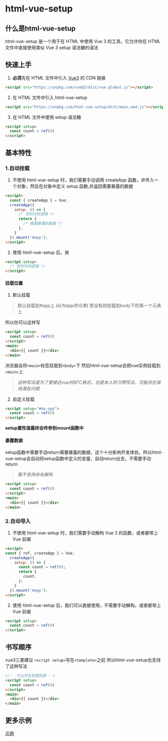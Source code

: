 # html-vue-setup

## 什么是html-vue-setup

html-vue-setup 是一个用于在 HTML 中使用 Vue 3 的工具。它允许你在 HTML
文件中直接使用类似 Vue 3 setup 语法糖的语法

## 快速上手

1. **必须**先在 HTML 文件中引入 [Vue3](https://cn.vuejs.org/) 的 CDN 链接

```html
<script src="https://unpkg.com/vue@3/dist/vue.global.js"></script>
```

2. 在 HTML 文件中引入 html-vue-setup

```html
<script src="https://unpkg.com/html-vue-setup/dist/main.umd.js"></script>
```

3. 在 HTML 文件中使用 setup 语法糖

```html
<script setup>
  const count = ref(0)
</script>
```

## 基本特性

### 1.自动挂载

1. 不使用 html-vue-setup 时，我们需要手动调用 createApp
   函数，并传入一个对象，然后在对象中定义 setup 函数,并返回需要暴露的数据

```html
<script>
  const { createApp } = Vue;
  createApp({
    setup: () => {
      /* 您的代码逻辑 */
      return {
        /* 需要暴露的数据 */
      };
    }
  }).mount('#app');
</script>
```

2. 使用 html-vue-setup 后，爽

```html
<script setup>
  /* 您的代码逻辑 */
</script>
```

#### 挂载位置

1. 默认挂载

> 默认挂载到#app上 _(id为app的元素)_ 若没有则挂载到body下的第一个元素上

所以你可以这样写

```html
<script setup>
  const count = ref(0)
</script>
<main>
  <div>{{ count }}</div>
</main>
```

浏览器会将`<main>`标签挂载到`<body>`下
然后html-vue-setup会把vue实例挂载到`<main>`上

> _这种写法是为了更接近vue的SFC格式，也是本人的习惯写法，可能存在其他潜在问题_

2. 自定义挂载

```html
<script setup="#my-app">
  const count = ref(0)
</script>
```

**setup属性值最终会传参到mount函数中**

#### 暴露数据

setup函数中需要手动return需要暴露的数据，这个十分影响开发体验，所以html-vue-setup会自动将setup函数中定义的变量，自动return出去，不需要手动return

> _暂不支持命名解构_

```html
<script setup>
  const count = ref(0)
</script>
<main>
  <div>{{ count }}</div>
</main>
```

### 2.自动导入

1. 不使用 html-vue-setup 时，我们需要手动解构 Vue 3 的函数，或者都带上 Vue 前缀

```html
<script>
const { ref, createApp } = Vue;
  createApp({
    setup: () => {
      const count = ref(0);
      return {
        count,
      };
    }
  }).mount('#app');
</script>
```

2. 使用 html-vue-setup 后，我们可以直接使用，不需要手动解构，或者都带上 Vue 前缀

```html
<script setup>
  const count = ref(0)
</script>
```

## 书写顺序

vue3三更建议 `<script setup>`写在`<template>`之前
所以html-vue-setup也支持了这种写法

```html
<!-- 可以写在视图前面 -->
<script setup>
  const count = ref(0)
</script>
<main>
  <div>{{ count }}</div>
</main>
```

## 更多示例

[示例](https://github.com/Tofu-Xx/html-vue-setup/tree/main/test)
